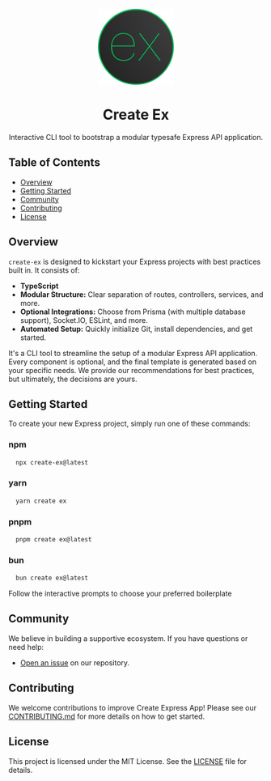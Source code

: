 <p align="center">
  <img src="./ex-logo.png" alt="Create Express App Logo" width="150">
</p>

<h1 align="center">Create Ex</h1>

<p align="center">
  Interactive CLI tool to bootstrap a modular typesafe Express API application.
</p>

## Table of Contents

- [Overview](#overview)
- [Getting Started](#getting-started)
- [Community](#community)
- [Contributing](#contributing)
- [License](#license)

## Overview

`create-ex` is designed to kickstart your Express projects with best practices built in. It consists of:

- **TypeScript**
- **Modular Structure:** Clear separation of routes, controllers, services, and more.
- **Optional Integrations:** Choose from Prisma (with multiple database support), Socket.IO, ESLint, and more.
- **Automated Setup:** Quickly initialize Git, install dependencies, and get started.

It's a CLI tool to streamline the setup of a modular Express API application. Every component is optional, and the final template is generated based on your specific needs.
We provide our recommendations for best practices, but ultimately, the decisions are yours.

## Getting Started

To create your new Express project, simply run one of these commands:

### npm

```bash
  npx create-ex@latest
```

### yarn

```bash
  yarn create ex
```

### pnpm

```bash
  pnpm create ex@latest
```

### bun

```bash
  bun create ex@latest
```

Follow the interactive prompts to choose your preferred boilerplate

## Community

We believe in building a supportive ecosystem. If you have questions or need help:

- [Open an issue](https://github.com/MoWael11/create-ex/issues/new) on our repository.

## Contributing

We welcome contributions to improve Create Express App! Please see our [CONTRIBUTING.md](https://github.com/MoWael11/create-ex/blob/main/CONTRIBUTING.md) for more details on how to get started.

## License

This project is licensed under the MIT License. See the [LICENSE](https://github.com/MoWael11/create-ex/blob/main/LICENSE) file for details.
